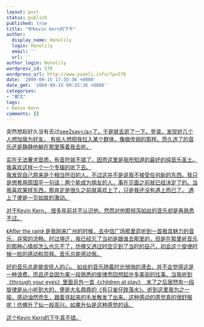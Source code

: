 ```yaml
---
layout: post
status: publish
published: true
title: "听Kevin Kern的下午"
author:
  display_name: Honolily
  login: Honolily
  email: ''
  url: ''
author_login: Honolily
wordpress_id: 570
wordpress_url: http://www.yuanli.info/?p=570
date: '2009-09-15 17:35:36 +0800'
date_gmt: '2009-09-15 09:35:36 +0800'
categories:
- "散文"
tags:
- Kevin Kern
comments: []
---
```

<p>突然想起好久没有去过<a href="http:&#47;&#47;www.see2say.com">see2say<&#47;a>了，于是就去逛了一下。登录，发现好几个人想加我为好友， 有些人想把我拉入某个群体，像做传销的那样。而久违了的音乐还是静静地躺在那里等着我去听。</p>
<p>实在无法奢求音质，有音符就不错了，因而这里是我所知道的最好的纯音乐圣土。我喜欢这样一个一个专辑的听下去。<br />
我发现自己原来是个相当怀旧的人。不过这并不是说我不接受任何新的东西。我只是想套用周国平一句话：两个能成为朋友的人，事在见面之前就已经决定了的。当我喜欢某样东西，那肯定是很久之前就喜欢上了，只是我还没有遇上而已了。 遇上了便是一见如故的激动。</p>
<p>对于Kevin Kern， 很多年前并不认识他，然而对他那倾泻如丝的音乐却是再熟悉不过。 </p>
<p>《After the rain》 是我刚来广州的时候，去中信广场那里逛听到一首极具魅力的音乐，非常的流畅。时过境迁，我已经忘了当初是跟谁去那里的，但是在那里听音乐的那种心情却怎么也忘不了，仿佛又透过时空见到了当时的自己，初会这个旋律时候一脸的感动和崇拜。音乐总能感动我。 </p>
<p>好的音乐总是能安抚人的心。 如丝的音乐随着时光悄悄的滑去，并不会觉得这是一种浪费。而且还会因为某一段熟悉的旋律而回想起许多美丽的往事。当我听到《through your eyes》里面另外一首《children at play》, 末了之后居然有一段旋律是从小听到大的，便是大名鼎鼎的《有只雀仔跌落水》。听到这里我为之一振，感动油然而生，跟着竖起来的毛发散发了出来。这种感动的感觉真的很舒服呢！仿佛升了仙一般高兴。如果升仙是这种感觉的话。 </p>
<p>这个Kevin Kern的下午真不错。 </p>
